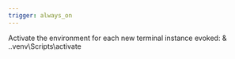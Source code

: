 ```yaml
---
trigger: always_on
---
```


Activate the environment for each new terminal instance evoked: & .\.venv\Scripts\activate